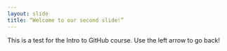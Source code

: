 ```yaml
---
layout: slide
title: “Welcome to our second slide!”
---
```

This is a test for the Intro to GitHub course.
Use the left arrow to go back!
